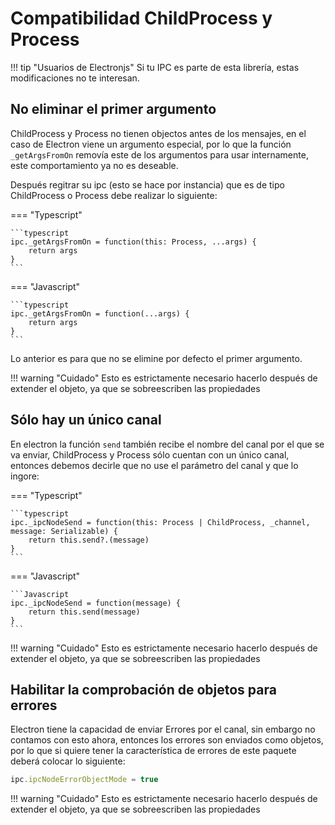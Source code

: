 # Compatibilidad ChildProcess y Process

!!! tip "Usuarios de Electronjs"
    Si tu IPC es parte de esta librería, estas
    modificaciones no te interesan.

## No eliminar el primer argumento

ChildProcess y Process no tienen objectos antes de los
mensajes, en el caso de Electron viene un argumento especial,
por lo que la función `_getArgsFromOn` removía este de los
argumentos para usar internamente, este comportamiento ya no
es deseable.

Después regitrar su ipc (esto se hace por instancia) que es
de tipo ChildProcess o Process debe realizar lo siguiente:

=== "Typescript"

    ```typescript
    ipc._getArgsFromOn = function(this: Process, ...args) {
        return args
    }
    ```

=== "Javascript"

    ```typescript
    ipc._getArgsFromOn = function(...args) {
        return args
    }
    ```

Lo anterior es para que no se elimine por defecto el primer argumento.

!!! warning "Cuidado"
    Esto es estrictamente necesario hacerlo después de extender
    el objeto, ya que se sobreescriben las propiedades

## Sólo hay un único canal
En electron la función `send` también recibe el nombre del canal por el que se
va enviar, ChildProcess y Process sólo cuentan con un único canal, entonces
debemos decirle que no use el parámetro del canal y que lo ingore:

=== "Typescript"

    ```typescript
    ipc._ipcNodeSend = function(this: Process | ChildProcess, _channel, message: Serializable) {
        return this.send?.(message)
    }
    ```

=== "Javascript"

    ```Javascript
    ipc._ipcNodeSend = function(message) {
        return this.send(message)
    }
    ```

!!! warning "Cuidado"
    Esto es estrictamente necesario hacerlo después de extender
    el objeto, ya que se sobreescriben las propiedades

## Habilitar la comprobación de objetos para errores
Electron tiene la capacidad de enviar Errores por el canal, sin embargo
no contamos con esto ahora, entonces los errores son enviados como
objetos, por lo que si quiere tener la característica de errores
de este paquete deberá colocar lo siguiente:

```javascript
ipc.ipcNodeErrorObjectMode = true
```

!!! warning "Cuidado"
    Esto es estrictamente necesario hacerlo después de extender
    el objeto, ya que se sobreescriben las propiedades
